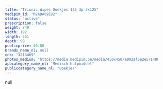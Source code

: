 ```yaml
---
title: "Trionic Wipes Doekjes 125 3p 3x125"
medipim_id: "M2ABA89E92"
status: "active"
prescription: false
weight: 849
width: 192
length: 251
depth: 99
publicprice: 40.86
brands_name_nl: null
cnk: "3213469"
photos_medium: "https://media.medipim.be/media/450x450/a002af5e2e571488ca8088df07048dc064b6e146.jpg"
apbcategory_name_nl: "Medisch hulpmiddel"
publiccategory_name_nl: "Doekjes"
---
```

null
